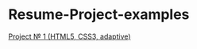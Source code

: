 # Resume-Project-examples

<a target="_blank" href="https://n-icko.github.io/TravelCompanyLandingPage/ ">Project № 1 (HTML5, CSS3, adaptive)</a>
